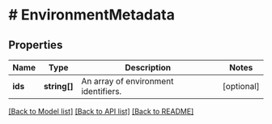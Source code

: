 # # EnvironmentMetadata

## Properties

Name | Type | Description | Notes
------------ | ------------- | ------------- | -------------
**ids** | **string[]** | An array of environment identifiers. | [optional]

[[Back to Model list]](../../README.md#models) [[Back to API list]](../../README.md#endpoints) [[Back to README]](../../README.md)

